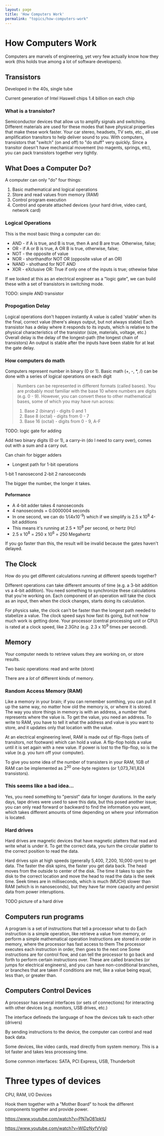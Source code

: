 ```yaml
---
layout: page
title: 'How Computers Work'
permalink: "topics/how-computers-work"
---
```


# How Computers Work

Computers are marvels of engineering, yet very few actually know how
they work (this holds true among a lot of software developers). 

## Transistors

Developed in the 40s, single tube

Current generation of Intel Haswell chips 1.4 billion on each chip

### What is a transistor?

Semiconductor devices that allow us to amplify signals and switching.
Different materials are used for these modes that have physical
properties that make these work faster. Your car stereo, headsets, TV
sets, etc., all use amplification transitors to help deliver sound to
you. With computers, transistors that "switch" (on and off) to "do
stuff" very quickly. Since a transitor doesn't have mechanical movement
(no magents, springs, etc), you can pack transistors together very tightly.

## What Does a Computer Do?

A computer can only "do" four things:

1. Basic mathematical and logical operations
1. Store and read values from memory (RAM)
1. Control program execution
1. Control and operate attached devices (your hard drive, video card,
   network card)

### Logical Operations

This is the most basic thing a computer can do:

* AND - if A is true, and B is true, then A and B are true. Otherwise,
  false;
* OR - if A or B is true, A OR B is true, otherwise, false;
* NOT - the opposite of value
* NOR - shorthandfor NOT OR (opposite value of an OR)
* NAND - shothand for NOT AND
* XOR - eXclusive OR: True if only one of the inputs is true; othewise
  false

If we looked at this as an electrical engineer as a "logic gate", we
can build these with a set of transistors in switching mode. 

TODO: simple AND transistor

### Propogation Delay
Logical operations don't happen instantly
A value is called 'stable' when its the final, correct value (there's
aleays output, but not always stable)
Each transistor has a delay where it responds to its inputs, which is
relative to the physical characteristics of the transistor (size,
materials, voltage, etc.)
Overall delay is the delay of the longest-path (the longest chain of
transistors)
An output is stable after the inputs have been stable for at leat the
gate delay.

### How computers do math

Computers represent number in binary (0 or 1). 
Basic math (+, -, \*, /) can be done with a series of logical operations
on each digit

<blockquote>
Numbers can be represented in different formats (called bases). You are
probably most familiar with the base 10 where numbers are digits (e.g.
0 - 9). However, you can convert these to other mathematical bases, some
of which you may have run across:

<ol>
  <li>Base 2 (binary) - digits 0 and 1</li>
  <li>Base 8 (octal) - digits from 0 - 7</li>
  <li>Base 16 (octal) - digits from 0 - 9, A-F</li>
<ol>
</blockquote>

TODO: logic gate for adding

Add two binary digits (0 or 1), a carry-in (do I need to carry over), comes out with a sum and a
carry out.

Can chain for bigger adders 

* Longest path for 1-bit operations

1-bit 1 nanosecond
2-bit 2 nanoseconds

The bigger the number, the longer it takes.

#### Peformance

* A 4-bit adder takes 4 nanoseconds
* 4 nanoseconds = 0.0000004 seconds
* In one second, we can do 1/(4x10<sup>-9</sup>) which if we simplify is
  2.5 x 10<sup>8</sup> 4-bit additions
* This means it's running at 2.5 * 10<sup>8</sup> per second, or hertz
  (Hz)
* 2.5 x 10<sup>8</sup> = 250 x 10<sup>6</sup> = 250 Megahertz

If you go faster than this, the result will be invalid because the gates
haven't delayed.

## The Clock 

How do you get different calculations running at different speeds
together?

Different operations can take different amounts of time (e.g. a 3-bit
addition vs a 4-bit addition). You need something to synchronize these
calculations that you're working on. Each component of an operation will
take the clock as an input, then when the clock changes, starts doing
its calculation.

For physics sake, the clock can't be faster than the longest path needed
to stabelize a value. The clock speed says how fast its going, but not
how much work is getting done. Your processor (central processing unit
or CPU) is rated at a clock speed, like 2.3Ghz (e.g. 2.3 x
10<sup>9</sup> times per second).

## Memory

Your computer needs to retrieve values they are working on, or store
results. 

Two basic operations: read and write (store)

There are a *lot* of different kinds of memory.

### Random Access Memory (RAM)

Like a memory in your brain; if you can remember somthing, you can pull
it up the same way, no matter how old the memory is, or where it is
stored. The way you store things in memory is with an address, a number
that represents where the value is. To get the value, you need an
address. To write to RAM, you have to tell it what the address and value
is you want to store, and it updates only that location with the value.

At an electrical engineering level, RAM is made out of flip-flops (sets
of transitors, not footware) which can hold a value. A flip-flop holds
a value until it is set again with a new value. If power is lost to the
flip-flop, so is the value (e.g. you turn off your computer).

To give you some idea of the number of transisters in your RAM, 1GB of
RAM can be implemented as 2<sup>30</sup> one-byte registers (or 1,073,741,824 transistors).

### This seems like a bad idea...

Yes, you need something to "persist" data for longer durations. In the
early days, tape drives were used to save this data, but this posed
another issue; you can only read forward or backward to find the
information you want, which takes different amounts of time depending on
where your information is located.

### Hard drives

Hard drives are magnetic devices that have magnetic platters that read
and write what is under it. To get the correct data, you turn the
circular platter to the correct position to read the data.

Hard drives spin at high speeds (generally 5,400, 7,200, 10,000 rpm) to
get data. The faster the disk spins, the faster you get data back. The
head moves from the outside to center of the disk. The time it takes to
spin the disk to the correct location and move the head to read the data
is the seek time. Seek times are in milliseconds, which is much (MUCH)
slower than RAM (which is in nanoseconds), but they have far more capacity and persist data from
power interuptions. 

TODO picture of a hard drive

## Computers run programs

A program is a set of instructions that tell a processor what to do
Each instruction is a simple operation, like retrieve a value from
memory, or perform a simple mathematical operation
Instructions are stored in order in memory, where the processor has fast
access to them
The processor executes each instruction in order, then goes to the next
one
Some instructions are for control flow, and can tell the processor to go
back and forth to perform certain instructions over. These are called
branches (or jumps for electrical engineers), and you can have
non-conditional branches, or branches that are taken if conditions are
met, like a value being equal, less than, or greater than.

## Computers Control Devices

A processor has several interfaces (or sets of connections) for
interacting with other devices (e.g. monitors, USB drives, etc.)

The interface defineds the language of how the devices talk to each
other (drivers)

By sending instructions to the device, the computer can control and read
back data.

Some devices, like video cards, read directly from system memory. This
is a lot faster and takes less processing time.

Some common interfaces: SATA, PCI Express, USB, Thunderbolt



# Three types of devices

CPU, RAM, I/O Devices

Hook them together with a "Mother Board" to hook the different
components together and provide power.




https://www.youtube.com/watch?v=PN7aO81pktU

https://www.youtube.com/watch?v=WIDzNyfVVg0
